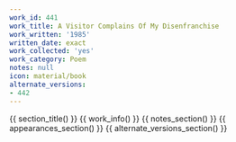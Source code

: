 ```yaml
---
work_id: 441
work_title: A Visitor Complains Of My Disenfranchise
work_written: '1985'
written_date: exact
work_collected: 'yes'
work_category: Poem
notes: null
icon: material/book
alternate_versions:
- 442
---
```


{{ section_title() }}
{{ work_info() }}
{{ notes_section() }}
{{ appearances_section() }}
{{ alternate_versions_section() }}